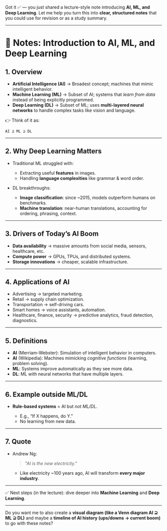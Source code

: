 Got it ✅ — you just shared a lecture-style note introducing **AI, ML, and Deep Learning**. Let me help you turn this into **clear, structured notes** that you could use for revision or as a study summary.

---

# 📘 Notes: Introduction to AI, ML, and Deep Learning

## 1. Overview

* **Artificial Intelligence (AI)** → Broadest concept; machines that mimic intelligent behavior.
* **Machine Learning (ML)** → Subset of AI; systems that *learn from data* instead of being explicitly programmed.
* **Deep Learning (DL)** → Subset of ML; uses **multi-layered neural networks** to handle complex tasks like vision and language.

👉 Think of it as:

```
AI ⊇ ML ⊇ DL
```

---

## 2. Why Deep Learning Matters

* Traditional ML struggled with:

  * Extracting useful **features** in images.
  * Handling **language complexities** like grammar & word order.
* DL breakthroughs:

  * **Image classification**: since \~2015, models outperform humans on benchmarks.
  * **Machine translation**: near-human translations, accounting for ordering, phrasing, context.

---

## 3. Drivers of Today’s AI Boom

* **Data availability** → massive amounts from social media, sensors, healthcare, etc.
* **Compute power** → GPUs, TPUs, and distributed systems.
* **Storage innovations** → cheaper, scalable infrastructure.

---

## 4. Applications of AI

* Advertising → targeted marketing.
* Retail → supply chain optimization.
* Transportation → self-driving cars.
* Smart homes → voice assistants, automation.
* Healthcare, finance, security → predictive analytics, fraud detection, diagnostics.

---

## 5. Definitions

* **AI** (Merriam-Webster): Simulation of intelligent behavior in computers.
* **AI** (Wikipedia): Machines mimicking *cognitive functions* (learning, problem solving).
* **ML**: Systems improve automatically as they see more data.
* **DL**: ML with neural networks that have multiple layers.

---

## 6. Example outside ML/DL

* **Rule-based systems** = AI but *not ML/DL*.

  * E.g., “If X happens, do Y.”
  * No learning from new data.

---

## 7. Quote

* Andrew Ng:

  > *"AI is the new electricity."*

  * Like electricity \~100 years ago, AI will transform **every major industry**.

---

✅ Next steps (in the lecture): dive deeper into **Machine Learning** and **Deep Learning**.

---

Do you want me to also create a **visual diagram (like a Venn diagram AI ⊇ ML ⊇ DL)** and maybe a **timeline of AI history (ups/downs → current boom)** to go with these notes?
